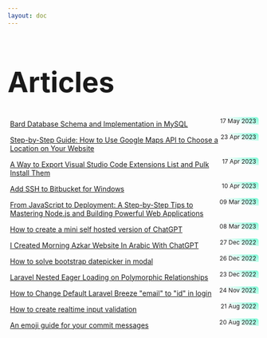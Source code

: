 ```yaml
---
layout: doc
---
```


<style>
    .article-list span {
      background: var(--vp-c-brand)
    }
    .article-list {
      padding-bottom: 1rem;
      padding-top: 1rem;
      border: 1px solid var(--vp-c-divider-light);
      border-radius: 5px;
      margin: 5px 0;
      padding: 5px;
      
    }
    .article-list:hover {
      box-shadow: 0 2px 8px rgb(0 0 0 / 33%);
    }
    .article-list span {
      background: rgb(120,255,214);
      background: linear-gradient(200deg, rgba(120,255,214,1) 0%, rgba(168,255,120,0) 60%);
    }
    .article-list .article-logo {
      margin: -5px;
      background: linear-gradient(90deg, rgba(255,255,255,1) 23%, rgba(255,255,255,0%) 98%) !important;
      position: relative;
      left: 5px;
    }
    .article-list .article-logo img {
      height: 30px !important;
      background-size: contain !important;
      background-repeat: no-repeat !important;
      background-position-y: bottom !important;
      background-position-x: right !important;
      border-radius:0;
      border-bottom-left-radius: 5px;
      padding: 2px;
      background: white;
      /* background: linear-gradient(145deg, rgba(120,255,214,1) 0%, rgba(168,255,120,0) 57%) !important; */
      position: relative;
      left: -5px;
    }
    
    .article-list a {
      display: flex;
      justify-content: left;
    }

    .border-t {
      border-top: solid 0.5px #bbb;
    }

    .article-list span {
      float: right;
      font-size: 12px;
      padding: 0 5px;
      border-radius: 0;
      margin: -5px;
      border-top-right-radius: 5px;
    }

    .title {
      line-height: 64px;
      font-size: 56px;
      color: var(--vp-c-yellow);
    }
    .rtl {
      direction: rtl
    }
</style>


<h1 class="title">Articles</h1>

<div class="article-list text-center">
  <span>17 May 2023</span>
  <a href="/articles/2023-05-17-bard-database-schema-and-implementation-in-mysql">Bard Database Schema and Implementation in MySQL</a>
</div>

<div class="article-list text-center">
  <span>23 Apr 2023</span>
  <a href="/articles/2023-04-23-how-to-use-google-maps-api-to-choose-a-location-on-your-website">Step-by-Step Guide: How to Use Google Maps API to Choose a Location on Your Website</a>
</div>

<div class="article-list text-center">
  <span>17 Apr 2023</span>
  <a href="/articles/2023-04-17-export-vscode-extensions-list-and-download-them">A Way to Export Visual Studio Code Extensions List and Pulk Install Them</a>
</div>

<div class="article-list text-center">
  <span>10 Apr 2023</span>
  <a href="/articles/2023-04-10-add-ssh-to-bitbucket-for-windows">Add SSH to Bitbucket for Windows</a>
</div>

<div class="article-list text-center">
  <span>09 Mar 2023</span>
  <a href="/articles/2023-03-09-from-javascript-to-mastring-nodejs">From JavaScript to Deployment: A Step-by-Step Tips to Mastering Node.js and Building Powerful Web Applications</a>
</div>

<div class="article-list text-center">
  <span>08 Mar 2023</span>
  <a href="/articles/2023-03-08-mini-self-hosted-version-chatgpt">How to create a mini self hosted version of ChatGPT</a>
</div>

<div class="article-list text-center">
  <span>27 Dec 2022</span>
  <a href="/articles/2022-12-27-chatgpt-arabic-morning-azkar">I Created Morning Azkar Website In Arabic With ChatGPT</a>
</div>

<div class="article-list text-center">
  <span>26 Dec 2022</span>
  <a href="/articles/2022-12-26-add-bootstrap-datepicker-in-modal">How to solve bootstrap datepicker in modal</a>
</div>

<div class="article-list text-center">
  <span>23 Dec 2022</span>
  <a href="/articles/2022-12-23-laravel-nested-eager-loading-on-polymorphic-relationships">Laravel Nested Eager Loading on Polymorphic Relationships</a>
</div>

<div class="article-list text-center">
  <span>24 Nov 2022</span>
  <a href="/articles/2022-11-24-change-default-Laravel-breeze-in-login">How to Change Default Laravel Breeze "email" to "id" in login</a>
</div>

<div class="article-list text-center">
  <span>21 Aug 2022</span>
  <a href="/articles/2022-08-21-realtime-input-validation">How to create realtime input validation</a>
</div>

<div class="article-list text-center">
  <span>20 Aug 2022</span>
  <a href="/articles/2022-08-20-gitmoji">An emoji guide for your commit messages</a>
</div>

